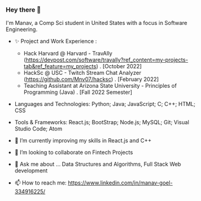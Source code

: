 ### Hey there 👋


I'm Manav, a Comp Sci student in United States with a focus in Software Engineering. 

- ✨ Project and Work Experience : 

  - Hack Harvard @ Harvard - TravAlly (https://devpost.com/software/travally?ref_content=my-projects-tab&ref_feature=my_projects) . [October 2022]
  - HackSc @ USC - Twitch Stream Chat Analyzer (https://github.com/Mnv07/hacksc) . [February 2022]
  - Teaching Assistant at Arizona State University - Principles of Programming (Java) . [Fall 2022 Semester]
  
- Languages and Technologies: Python; Java; JavaScript; C; C++; HTML; CSS
- Tools & Frameworks: React.js; BootStrap; Node.js; MySQL; Git; Visual Studio Code; Atom


- 🔭 I’m currently improving my skills in React.js and C++
- 👯 I’m looking to collaborate on Fintech Projects
- 💬 Ask me about ... Data Structures and Algorithms, Full Stack Web development 
- 📫 How to reach me: https://www.linkedin.com/in/manav-goel-334916225/ 

